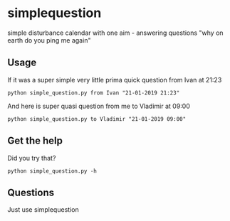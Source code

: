 # simplequestion
simple disturbance calendar with one aim - answering questions "why on earth do you ping me again"

## Usage
If it was a super simple very little prima quick question from Ivan at 21:23
```
python simple_question.py from Ivan "21-01-2019 21:23"
```

And here is super quasi question from me to Vladimir at 09:00
```
python simple_question.py to Vladimir "21-01-2019 09:00"
```

## Get the help
Did you try that?
```
python simple_question.py -h
```

## Questions
Just use simplequestion
